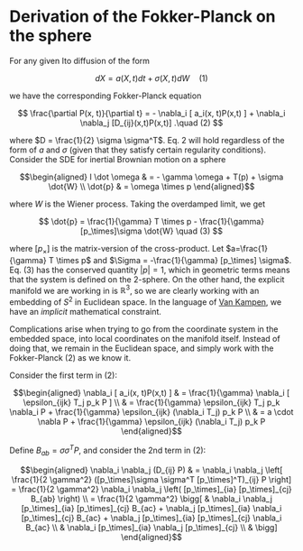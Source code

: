 # Derivation of the Fokker-Planck on the sphere

For any given Ito diffusion of the form

$$
d X = a(X, t) dt + \sigma(X, t) dW \quad (1)
$$

we have the corresponding Fokker-Planck equation

$$
\frac{\partial P(x, t)}{\partial t} = - \nabla_i [ a_i(x, t)P(x,t) ] + \nabla_i \nabla_j [D_{ij}(x,t)P(x,t)] .\quad (2)
$$

where $D = \frac{1}{2} \sigma \sigma^T$. Eq. 2 will hold regardless of the form of $a$ and $\sigma$ (given that they satisfy certain regularity conditions). Consider the SDE for inertial Brownian motion on a sphere

$$\begin{aligned}
I \dot \omega & = - \gamma \omega + T(p) + \sigma \dot{W} \\
\dot{p} & = \omega \times p 
\end{aligned}$$

where $W$ is the Wiener process. Taking the overdamped limit, we get

$$
\dot{p} = \frac{1}{\gamma} T \times p - \frac{1}{\gamma}[p_\times]\sigma \dot{W} \quad (3)
$$

where $[p_\times]$ is the matrix-version of the cross-product. Let $a=\frac{1}{\gamma} T \times p$ and $\Sigma = -\frac{1}{\gamma} [p_\times] \sigma$. Eq. (3) has the conserved quantity $|p| =  1$, which in geometric terms means that the system is defined on the 2-sphere. On the other hand, the explicit manifold we are working in is $\mathbb{R}^3$, so we are clearly working with an embedding of $S^2$ in Euclidean space. In the language of [Van Kampen](https://link.springer.com/content/pdf/10.1007/BF01010902.pdf), we have an *implicit* mathematical constraint.

Complications arise when trying to go from the coordinate system in the embedded space, into local coordinates on the manifold itself. Instead of doing that, we remain in the Euclidean space, and simply work with the Fokker-Planck (2) as we know it.

Consider the first term in (2):

$$\begin{aligned}
\nabla_i [ a_i(x, t)P(x,t) ] & = \frac{1}{\gamma} \nabla_i [ \epsilon_{ijk} T_j p_k P ] \\
& = \frac{1}{\gamma} \epsilon_{ijk} T_j p_k \nabla_i P + \frac{1}{\gamma} \epsilon_{ijk} (\nabla_i T_j) p_k P \\
& = a \cdot \nabla P + \frac{1}{\gamma} \epsilon_{ijk} (\nabla_i T_j) p_k P
\end{aligned}$$

Define $B_{ab} = \sigma \sigma^T P$, and consider the 2nd term in (2):

$$\begin{aligned}
\nabla_i \nabla_j (D_{ij} P) & = \nabla_i \nabla_j \left[ \frac{1}{2 \gamma^2} ([p_\times]\sigma \sigma^T [p_\times]^T)_{ij} P \right] = \frac{1}{2 \gamma^2} \nabla_i \nabla_j \left( [p_\times]_{ia} [p_\times]_{cj} B_{ab} \right) \\
= \frac{1}{2 \gamma^2} \bigg[  & \nabla_i \nabla_j [p_\times]_{ia} [p_\times]_{cj} B_{ac} + \nabla_j [p_\times]_{ia} \nabla_i [p_\times]_{cj} B_{ac} + \nabla_j [p_\times]_{ia} [p_\times]_{cj} \nabla_i B_{ac} \\
&  \nabla_i [p_\times]_{ia} \nabla_j [p_\times]_{cj}  \\
& \bigg]
\end{aligned}$$
<!--stackedit_data:
eyJoaXN0b3J5IjpbMjA2NDcxMTYyOCwtOTE0MzgxNDkwLDMyMT
kyMjIxOF19
-->